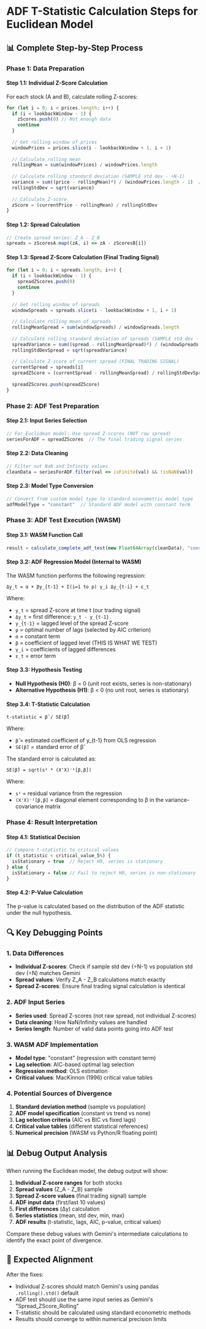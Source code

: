# ADF T-Statistic Calculation Steps for Euclidean Model

## 📊 Complete Step-by-Step Process

### **Phase 1: Data Preparation**

#### Step 1.1: Individual Z-Score Calculation
For each stock (A and B), calculate rolling Z-scores:
```javascript
for (let i = 0; i < prices.length; i++) {
  if (i < lookbackWindow - 1) {
    zScores.push(0) // Not enough data
    continue
  }
  
  // Get rolling window of prices
  windowPrices = prices.slice(i - lookbackWindow + 1, i + 1)
  
  // Calculate rolling mean
  rollingMean = sum(windowPrices) / windowPrices.length
  
  // Calculate rolling standard deviation (SAMPLE std dev - ÷N-1)
  variance = sum((price - rollingMean)²) / (windowPrices.length - 1)  // N-1 for sample std dev
  rollingStdDev = sqrt(variance)
  
  // Calculate Z-score
  zScore = (currentPrice - rollingMean) / rollingStdDev
}
```

#### Step 1.2: Spread Calculation
```javascript
// Create spread series: Z_A - Z_B
spreads = zScoresA.map((zA, i) => zA - zScoresB[i])
```

#### Step 1.3: Spread Z-Score Calculation (Final Trading Signal)
```javascript
for (let i = 0; i < spreads.length; i++) {
  if (i < lookbackWindow - 1) {
    spreadZScores.push(0)
    continue
  }
  
  // Get rolling window of spreads
  windowSpreads = spreads.slice(i - lookbackWindow + 1, i + 1)
  
  // Calculate rolling mean of spreads
  rollingMeanSpread = sum(windowSpreads) / windowSpreads.length
  
  // Calculate rolling standard deviation of spreads (SAMPLE std dev - ÷N-1)
  spreadVariance = sum((spread - rollingMeanSpread)²) / (windowSpreads.length - 1)
  rollingStdDevSpread = sqrt(spreadVariance)
  
  // Calculate Z-score of current spread (FINAL TRADING SIGNAL)
  currentSpread = spreads[i]
  spreadZScore = (currentSpread - rollingMeanSpread) / rollingStdDevSpread
  
  spreadZScores.push(spreadZScore)
}
```

### **Phase 2: ADF Test Preparation**

#### Step 2.1: Input Series Selection
```javascript
// For Euclidean model: Use spread Z-scores (NOT raw spread)
seriesForADF = spreadZScores  // The final trading signal series
```

#### Step 2.2: Data Cleaning
```javascript
// Filter out NaN and Infinity values
cleanData = seriesForADF.filter(val => isFinite(val) && !isNaN(val))
```

#### Step 2.3: Model Type Conversion
```javascript
// Convert from custom model type to standard econometric model type
adfModelType = "constant"  // Standard ADF model with constant term
```

### **Phase 3: ADF Test Execution (WASM)**

#### Step 3.1: WASM Function Call
```javascript
result = calculate_complete_adf_test(new Float64Array(cleanData), "constant")
```

#### Step 3.2: ADF Regression Model (Internal to WASM)
The WASM function performs the following regression:
```
Δy_t = α + βy_{t-1} + Σ(i=1 to p) γ_i Δy_{t-i} + ε_t
```

Where:
- `y_t` = spread Z-score at time t (our trading signal)
- `Δy_t` = first difference: `y_t - y_{t-1}` 
- `y_{t-1}` = lagged level of the spread Z-score
- `p` = optimal number of lags (selected by AIC criterion)
- `α` = constant term
- `β` = coefficient of lagged level (THIS IS WHAT WE TEST)
- `γ_i` = coefficients of lagged differences
- `ε_t` = error term

#### Step 3.3: Hypothesis Testing
- **Null Hypothesis (H0)**: β = 0 (unit root exists, series is non-stationary)
- **Alternative Hypothesis (H1)**: β < 0 (no unit root, series is stationary)

#### Step 3.4: T-Statistic Calculation
```
t-statistic = β̂ / SE(β̂)
```

Where:
- `β̂` = estimated coefficient of y_{t-1} from OLS regression
- `SE(β̂)` = standard error of β̂

The standard error is calculated as:
```
SE(β̂) = sqrt(s² * (X'X)⁻¹[β,β])
```

Where:
- `s²` = residual variance from the regression
- `(X'X)⁻¹[β,β]` = diagonal element corresponding to β in the variance-covariance matrix

### **Phase 4: Result Interpretation**

#### Step 4.1: Statistical Decision
```javascript
// Compare t-statistic to critical values
if (t_statistic < critical_value_5%) {
  isStationary = true  // Reject H0, series is stationary
} else {
  isStationary = false // Fail to reject H0, series is non-stationary
}
```

#### Step 4.2: P-Value Calculation
The p-value is calculated based on the distribution of the ADF statistic under the null hypothesis.

## 🔍 Key Debugging Points

### **1. Data Differences**
- **Individual Z-scores**: Check if sample std dev (÷N-1) vs population std dev (÷N) matches Gemini
- **Spread values**: Verify Z_A - Z_B calculations match exactly
- **Spread Z-scores**: Ensure final trading signal calculation is identical

### **2. ADF Input Series**
- **Series used**: Spread Z-scores (not raw spread, not individual Z-scores)
- **Data cleaning**: How NaN/Infinity values are handled
- **Series length**: Number of valid data points going into ADF test

### **3. WASM ADF Implementation**
- **Model type**: "constant" (regression with constant term)
- **Lag selection**: AIC-based optimal lag selection
- **Regression method**: OLS estimation
- **Critical values**: MacKinnon (1996) critical value tables

### **4. Potential Sources of Divergence**
1. **Standard deviation method** (sample vs population)
2. **ADF model specification** (constant vs trend vs none)
3. **Lag selection criteria** (AIC vs BIC vs fixed lags)
4. **Critical value tables** (different statistical references)
5. **Numerical precision** (WASM vs Python/R floating point)

## 📊 Debug Output Analysis

When running the Euclidean model, the debug output will show:

1. **Individual Z-score ranges** for both stocks
2. **Spread values** (Z_A - Z_B) sample
3. **Spread Z-score values** (final trading signal) sample
4. **ADF input data** (first/last 10 values)
5. **First differences** (Δy) calculation
6. **Series statistics** (mean, std dev, min, max)
7. **ADF results** (t-statistic, lags, AIC, p-value, critical values)

Compare these debug values with Gemini's intermediate calculations to identify the exact point of divergence.

## 🎯 Expected Alignment

After the fixes:
- Individual Z-scores should match Gemini's using pandas `.rolling().std()` default
- ADF test should use the same input series as Gemini's "Spread_ZScore_Rolling"
- T-statistic should be calculated using standard econometric methods
- Results should converge to within numerical precision limits
